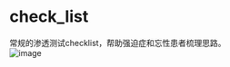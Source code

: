 # check_list
常规的渗透测试checklist，帮助强迫症和忘性患者梳理思路。<br>
![image](https://github.com/cpkkcb/check_list/blob/main/check.jpg)
